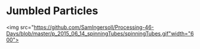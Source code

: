 # Jumbled Particles
<img src="https://github.com/SamIngersoll/Processing-46-Days/blob/master/p_2015_06_14_spinningTubes/spinningTubes.gif"width="600">

